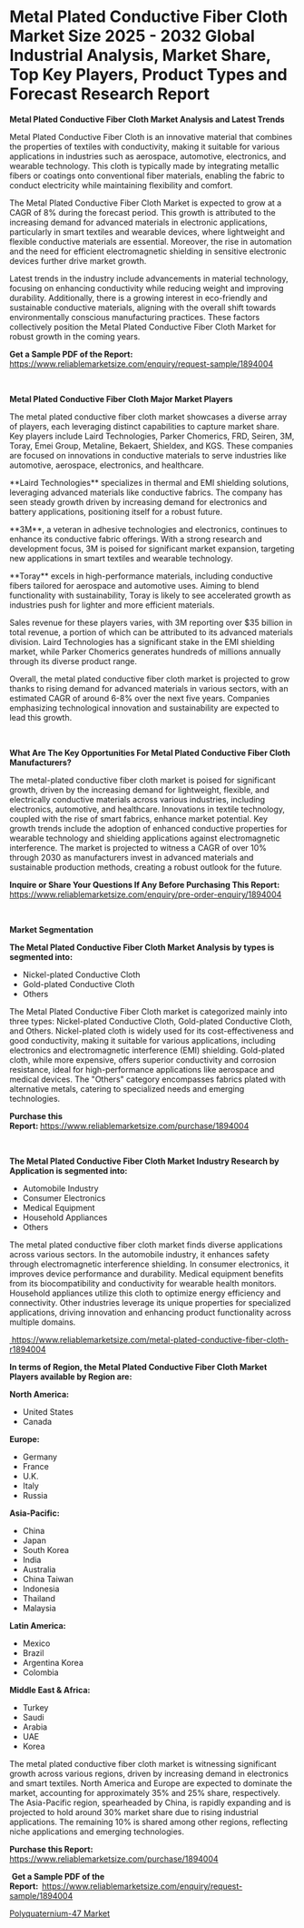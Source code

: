<p><h1>Metal Plated Conductive Fiber Cloth Market Size 2025 - 2032 Global Industrial Analysis, Market Share, Top Key Players, Product Types and Forecast Research Report</h1></p><p><strong>Metal Plated Conductive Fiber Cloth Market Analysis and Latest Trends</strong></p>
<p><p>Metal Plated Conductive Fiber Cloth is an innovative material that combines the properties of textiles with conductivity, making it suitable for various applications in industries such as aerospace, automotive, electronics, and wearable technology. This cloth is typically made by integrating metallic fibers or coatings onto conventional fiber materials, enabling the fabric to conduct electricity while maintaining flexibility and comfort.</p><p>The Metal Plated Conductive Fiber Cloth Market is expected to grow at a CAGR of 8% during the forecast period. This growth is attributed to the increasing demand for advanced materials in electronic applications, particularly in smart textiles and wearable devices, where lightweight and flexible conductive materials are essential. Moreover, the rise in automation and the need for efficient electromagnetic shielding in sensitive electronic devices further drive market growth.</p><p>Latest trends in the industry include advancements in material technology, focusing on enhancing conductivity while reducing weight and improving durability. Additionally, there is a growing interest in eco-friendly and sustainable conductive materials, aligning with the overall shift towards environmentally conscious manufacturing practices. These factors collectively position the Metal Plated Conductive Fiber Cloth Market for robust growth in the coming years.</p></p>
<p><strong>Get a Sample PDF of the Report:&nbsp;</strong> <a href="https://www.reliablemarketsize.com/enquiry/request-sample/1894004?utm_campaign=2453&utm_medium=2&utm_source=Github&utm_content=ia&utm_term=03042025&utm_id=metal-plated-conductive-fiber-cloth">https://www.reliablemarketsize.com/enquiry/request-sample/1894004</a></p>
<p>&nbsp;</p>
<p><strong>Metal Plated Conductive Fiber Cloth Major Market Players</strong></p>
<p><p>The metal plated conductive fiber cloth market showcases a diverse array of players, each leveraging distinct capabilities to capture market share. Key players include Laird Technologies, Parker Chomerics, FRD, Seiren, 3M, Toray, Emei Group, Metaline, Bekaert, Shieldex, and KGS. These companies are focused on innovations in conductive materials to serve industries like automotive, aerospace, electronics, and healthcare.</p><p>**Laird Technologies** specializes in thermal and EMI shielding solutions, leveraging advanced materials like conductive fabrics. The company has seen steady growth driven by increasing demand for electronics and battery applications, positioning itself for a robust future.</p><p>**3M**, a veteran in adhesive technologies and electronics, continues to enhance its conductive fabric offerings. With a strong research and development focus, 3M is poised for significant market expansion, targeting new applications in smart textiles and wearable technology.</p><p>**Toray** excels in high-performance materials, including conductive fibers tailored for aerospace and automotive uses. Aiming to blend functionality with sustainability, Toray is likely to see accelerated growth as industries push for lighter and more efficient materials.</p><p>Sales revenue for these players varies, with 3M reporting over $35 billion in total revenue, a portion of which can be attributed to its advanced materials division. Laird Technologies has a significant stake in the EMI shielding market, while Parker Chomerics generates hundreds of millions annually through its diverse product range.</p><p>Overall, the metal plated conductive fiber cloth market is projected to grow thanks to rising demand for advanced materials in various sectors, with an estimated CAGR of around 6-8% over the next five years. Companies emphasizing technological innovation and sustainability are expected to lead this growth.</p></p>
<p>&nbsp;</p>
<p><strong>What Are The Key Opportunities For Metal Plated Conductive Fiber Cloth Manufacturers?</strong></p>
<p><p>The metal-plated conductive fiber cloth market is poised for significant growth, driven by the increasing demand for lightweight, flexible, and electrically conductive materials across various industries, including electronics, automotive, and healthcare. Innovations in textile technology, coupled with the rise of smart fabrics, enhance market potential. Key growth trends include the adoption of enhanced conductive properties for wearable technology and shielding applications against electromagnetic interference. The market is projected to witness a CAGR of over 10% through 2030 as manufacturers invest in advanced materials and sustainable production methods, creating a robust outlook for the future.</p></p>
<p><strong>Inquire or Share Your Questions If Any Before Purchasing This Report:</strong> <a href="https://www.reliablemarketsize.com/enquiry/pre-order-enquiry/1894004?utm_campaign=2453&utm_medium=2&utm_source=Github&utm_content=ia&utm_term=03042025&utm_id=metal-plated-conductive-fiber-cloth">https://www.reliablemarketsize.com/enquiry/pre-order-enquiry/1894004</a></p>
<p>&nbsp;</p>
<p><strong>Market Segmentation</strong></p>
<p><strong>The Metal Plated Conductive Fiber Cloth Market Analysis by types is segmented into:</strong></p>
<p><ul><li>Nickel-plated Conductive Cloth</li><li>Gold-plated Conductive Cloth</li><li>Others</li></ul></p>
<p><p>The Metal Plated Conductive Fiber Cloth market is categorized mainly into three types: Nickel-plated Conductive Cloth, Gold-plated Conductive Cloth, and Others. Nickel-plated cloth is widely used for its cost-effectiveness and good conductivity, making it suitable for various applications, including electronics and electromagnetic interference (EMI) shielding. Gold-plated cloth, while more expensive, offers superior conductivity and corrosion resistance, ideal for high-performance applications like aerospace and medical devices. The "Others" category encompasses fabrics plated with alternative metals, catering to specialized needs and emerging technologies.</p></p>
<p><strong>Purchase this Report:&nbsp;</strong><a href="https://www.reliablemarketsize.com/purchase/1894004?utm_campaign=2453&utm_medium=2&utm_source=Github&utm_content=ia&utm_term=03042025&utm_id=metal-plated-conductive-fiber-cloth">https://www.reliablemarketsize.com/purchase/1894004</a></p>
<p>&nbsp;</p>
<p><strong>The Metal Plated Conductive Fiber Cloth Market Industry Research by Application is segmented into:</strong></p>
<p><ul><li>Automobile Industry</li><li>Consumer Electronics</li><li>Medical Equipment</li><li>Household Appliances</li><li>Others</li></ul></p>
<p><p>The metal plated conductive fiber cloth market finds diverse applications across various sectors. In the automobile industry, it enhances safety through electromagnetic interference shielding. In consumer electronics, it improves device performance and durability. Medical equipment benefits from its biocompatibility and conductivity for wearable health monitors. Household appliances utilize this cloth to optimize energy efficiency and connectivity. Other industries leverage its unique properties for specialized applications, driving innovation and enhancing product functionality across multiple domains.</p></p>
<p><a href="https://www.reliablemarketsize.com/metal-plated-conductive-fiber-cloth-r1894004?utm_campaign=2453&utm_medium=2&utm_source=Github&utm_content=ia&utm_term=03042025&utm_id=metal-plated-conductive-fiber-cloth">&nbsp;https://www.reliablemarketsize.com/metal-plated-conductive-fiber-cloth-r1894004</a></p>
<p><strong>In terms of Region, the Metal Plated Conductive Fiber Cloth Market Players available by Region are:</strong></p>
<p>
    <p> <strong> North America: </strong>
        <ul>
            <li>United States</li>
            <li>Canada</li>
        </ul>
        </p> 
    <p> <strong> Europe: </strong>
        <ul>
            <li>Germany</li>
            <li>France</li>
            <li>U.K.</li>
            <li>Italy</li>
            <li>Russia</li>
        </ul>
        </p> 
    <p> <strong> Asia-Pacific: </strong>
        <ul>
            <li>China</li>
            <li>Japan</li>
            <li>South Korea</li>
            <li>India</li>
            <li>Australia</li>
            <li>China Taiwan</li>
            <li>Indonesia</li>
            <li>Thailand</li>
            <li>Malaysia</li>
        </ul>
        </p> 
    <p> <strong> Latin America: </strong>
        <ul>
            <li>Mexico</li>
            <li>Brazil</li>
            <li>Argentina Korea</li>
            <li>Colombia</li>
        </ul>
        </p> 
    <p> <strong> Middle East & Africa: </strong>
        <ul>
            <li>Turkey</li>
            <li>Saudi</li>
            <li>Arabia</li>
            <li>UAE</li>
            <li>Korea</li>
        </ul>
    </p>
    </p>
<p><p>The metal plated conductive fiber cloth market is witnessing significant growth across various regions, driven by increasing demand in electronics and smart textiles. North America and Europe are expected to dominate the market, accounting for approximately 35% and 25% share, respectively. The Asia-Pacific region, spearheaded by China, is rapidly expanding and is projected to hold around 30% market share due to rising industrial applications. The remaining 10% is shared among other regions, reflecting niche applications and emerging technologies.</p></p>
<p><strong>Purchase this Report: </strong><a href="https://www.reliablemarketsize.com/purchase/1894004?utm_campaign=2453&utm_medium=2&utm_source=Github&utm_content=ia&utm_term=03042025&utm_id=metal-plated-conductive-fiber-cloth">https://www.reliablemarketsize.com/purchase/1894004</a></p>
<p>&nbsp;<strong>Get a Sample PDF of the Report:&nbsp;&nbsp;</strong><a href="https://www.reliablemarketsize.com/enquiry/request-sample/1894004?utm_campaign=2453&utm_medium=2&utm_source=Github&utm_content=ia&utm_term=03042025&utm_id=metal-plated-conductive-fiber-cloth">https://www.reliablemarketsize.com/enquiry/request-sample/1894004</a></p>
<p><strong></strong></p>
<p><p><a href="https://github.com/sungbruington660/Market-Research-Report-List-1/blob/main/polyquaternium-47-market.md?utm_campaign=2453&utm_medium=2&utm_source=Github&utm_content=ia&utm_term=03042025&utm_id=metal-plated-conductive-fiber-cloth">Polyquaternium-47 Market</a></p></p>